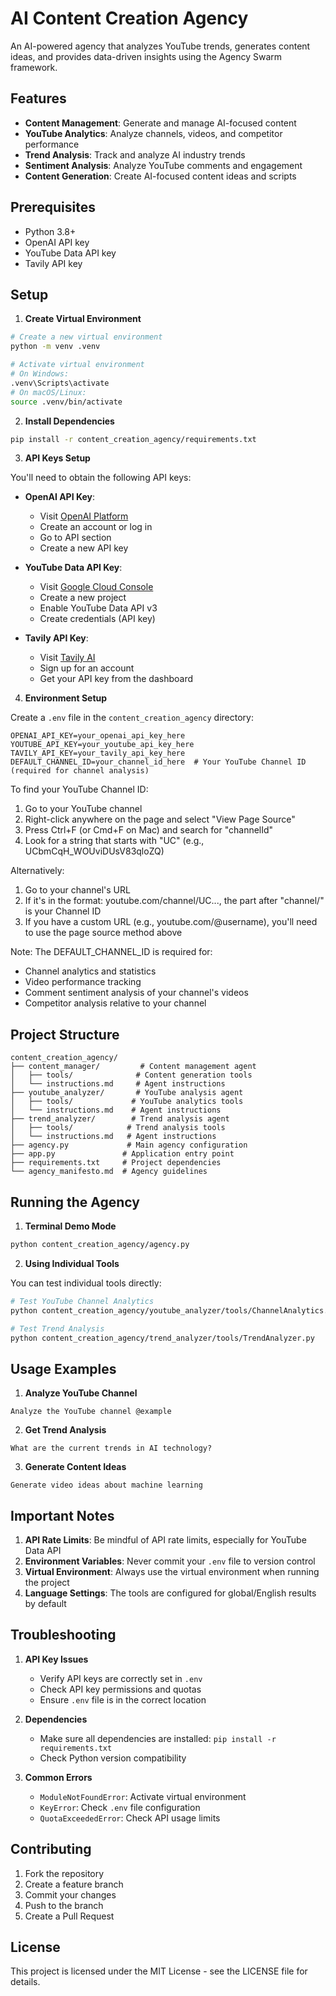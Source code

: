 # AI Content Creation Agency

An AI-powered agency that analyzes YouTube trends, generates content ideas, and provides data-driven insights using the Agency Swarm framework.

## Features

- **Content Management**: Generate and manage AI-focused content
- **YouTube Analytics**: Analyze channels, videos, and competitor performance
- **Trend Analysis**: Track and analyze AI industry trends
- **Sentiment Analysis**: Analyze YouTube comments and engagement
- **Content Generation**: Create AI-focused content ideas and scripts

## Prerequisites

- Python 3.8+
- OpenAI API key
- YouTube Data API key
- Tavily API key

## Setup

1. **Create Virtual Environment**
```bash
# Create a new virtual environment
python -m venv .venv

# Activate virtual environment
# On Windows:
.venv\Scripts\activate
# On macOS/Linux:
source .venv/bin/activate
```

2. **Install Dependencies**
```bash
pip install -r content_creation_agency/requirements.txt
```

3. **API Keys Setup**

You'll need to obtain the following API keys:

- **OpenAI API Key**: 
  - Visit [OpenAI Platform](https://platform.openai.com/)
  - Create an account or log in
  - Go to API section
  - Create a new API key

- **YouTube Data API Key**:
  - Visit [Google Cloud Console](https://console.cloud.google.com/)
  - Create a new project
  - Enable YouTube Data API v3
  - Create credentials (API key)

- **Tavily API Key**:
  - Visit [Tavily AI](https://tavily.com/)
  - Sign up for an account
  - Get your API key from the dashboard

4. **Environment Setup**

Create a `.env` file in the `content_creation_agency` directory:

```env
OPENAI_API_KEY=your_openai_api_key_here
YOUTUBE_API_KEY=your_youtube_api_key_here
TAVILY_API_KEY=your_tavily_api_key_here
DEFAULT_CHANNEL_ID=your_channel_id_here  # Your YouTube Channel ID (required for channel analysis)
```

To find your YouTube Channel ID:
1. Go to your YouTube channel
2. Right-click anywhere on the page and select "View Page Source"
3. Press Ctrl+F (or Cmd+F on Mac) and search for "channelId"
4. Look for a string that starts with "UC" (e.g., UCbmCqH_WOUviDUsV83qloZQ)

Alternatively:
1. Go to your channel's URL
2. If it's in the format: youtube.com/channel/UC..., the part after "channel/" is your Channel ID
3. If you have a custom URL (e.g., youtube.com/@username), you'll need to use the page source method above

Note: The DEFAULT_CHANNEL_ID is required for:
- Channel analytics and statistics
- Video performance tracking
- Comment sentiment analysis of your channel's videos
- Competitor analysis relative to your channel

## Project Structure

```
content_creation_agency/
├── content_manager/         # Content management agent
│   ├── tools/              # Content generation tools
│   └── instructions.md     # Agent instructions
├── youtube_analyzer/       # YouTube analysis agent
│   ├── tools/             # YouTube analytics tools
│   └── instructions.md    # Agent instructions
├── trend_analyzer/        # Trend analysis agent
│   ├── tools/            # Trend analysis tools
│   └── instructions.md   # Agent instructions
├── agency.py             # Main agency configuration
├── app.py               # Application entry point
├── requirements.txt     # Project dependencies
└── agency_manifesto.md  # Agency guidelines
```

## Running the Agency

1. **Terminal Demo Mode**
```bash
python content_creation_agency/agency.py
```

2. **Using Individual Tools**

You can test individual tools directly:

```bash
# Test YouTube Channel Analytics
python content_creation_agency/youtube_analyzer/tools/ChannelAnalytics.py

# Test Trend Analysis
python content_creation_agency/trend_analyzer/tools/TrendAnalyzer.py
```

## Usage Examples

1. **Analyze YouTube Channel**
```
Analyze the YouTube channel @example
```

2. **Get Trend Analysis**
```
What are the current trends in AI technology?
```

3. **Generate Content Ideas**
```
Generate video ideas about machine learning
```

## Important Notes

1. **API Rate Limits**: Be mindful of API rate limits, especially for YouTube Data API
2. **Environment Variables**: Never commit your `.env` file to version control
3. **Virtual Environment**: Always use the virtual environment when running the project
4. **Language Settings**: The tools are configured for global/English results by default

## Troubleshooting

1. **API Key Issues**
   - Verify API keys are correctly set in `.env`
   - Check API key permissions and quotas
   - Ensure `.env` file is in the correct location

2. **Dependencies**
   - Make sure all dependencies are installed: `pip install -r requirements.txt`
   - Check Python version compatibility

3. **Common Errors**
   - `ModuleNotFoundError`: Activate virtual environment
   - `KeyError`: Check `.env` file configuration
   - `QuotaExceededError`: Check API usage limits

## Contributing

1. Fork the repository
2. Create a feature branch
3. Commit your changes
4. Push to the branch
5. Create a Pull Request

## License

This project is licensed under the MIT License - see the LICENSE file for details. 